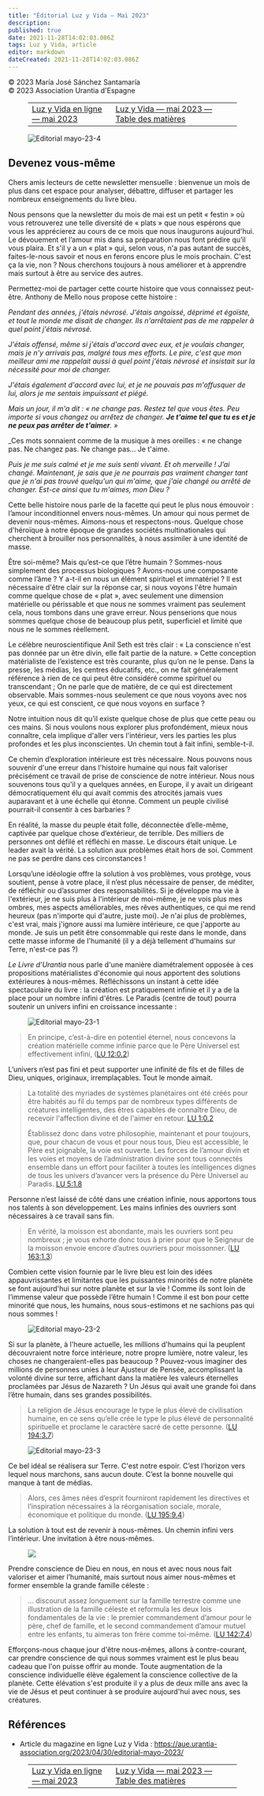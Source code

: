 ```yaml
---
title: "Éditorial Luz y Vida – Mai 2023"
description: 
published: true
date: 2021-11-28T14:02:03.086Z
tags: Luz y Vida, article
editor: markdown
dateCreated: 2021-11-28T14:02:03.086Z
---
```


<p class="v-card v-sheet theme--light gray lighten-3 px-2">© 2023 María José Sánchez Santamaría<br>© 2023 Association Urantia d'Espagne</p>
<figure class="table chapter-navigator">
  <table>
    <tbody>
      <tr>
        <td>
        <a href="/fr/article/Olga_Lopez/Luz_y_Vida_Online_2023_05">
          <span class="mdi mdi-arrow-left-drop-circle"></span><span class="pl-2">Luz y Vida en ligne — mai 2023</span>
        </a>
        </td>
        <td>
        <a href="/fr/index/articles_luz_y_vida#luz-y-vida-mai-2023">
          <span class="mdi mdi-book-open-variant"></span><span class="pl-2">Luz y Vida — mai 2023 — Table des matières</span>
        </a>
        </td>
        <td>
        </td>
      </tr>
    </tbody>
  </table>
</figure>



<figure id="Figure_1" class="image urantiapedia">
<img src="/image/article/Luz_y_Vida/LyV_2023_05/Editorial-mayo-23-4.jpg" alt="Editorial mayo-23-4">
</figure>

## Devenez vous-même

Chers amis lecteurs de cette newsletter mensuelle : bienvenue un mois de plus dans cet espace pour analyser, débattre, diffuser et partager les nombreux enseignements du livre bleu.

Nous pensons que la newsletter du mois de mai est un petit « festin » où vous retrouverez une telle diversité de « plats » que nous espérons que vous les apprécierez au cours de ce mois que nous inaugurons aujourd'hui. Le dévouement et l’amour mis dans sa préparation nous font prédire qu’il vous plaira. Et s'il y a un « plat » qui, selon vous, n'a pas autant de succès, faites-le-nous savoir et nous en ferons encore plus le mois prochain. C'est ça la vie, non ? Nous cherchons toujours à nous améliorer et à apprendre mais surtout à être au service des autres.

Permettez-moi de partager cette courte histoire que vous connaissez peut-être. Anthony de Mello nous propose cette histoire :

_Pendant des années, j'étais névrosé. J'étais angoissé, déprimé et égoïste, et tout le monde me disait de changer. Ils n'arrêtaient pas de me rappeler à quel point j'étais névrosé._

_J'étais offensé, même si j'étais d'accord avec eux, et je voulais changer, mais je n'y arrivais pas, malgré tous mes efforts. Le pire, c'est que mon meilleur ami me rappelait aussi à quel point j'étais névrosé et insistait sur la nécessité pour moi de changer._

_J'étais également d'accord avec lui, et je ne pouvais pas m'offusquer de lui, alors je me sentais impuissant et piégé._

_Mais un jour, il m'a dit : « ne change pas. Restez tel que vous êtes. Peu importe si vous changez ou arrêtez de changer. **Je t'aime tel que tu es et je ne peux pas arrêter de t'aimer**. »_

_Ces mots sonnaient comme de la musique à mes oreilles : « ne change pas. Ne changez pas. Ne change pas... Je t'aime.

_Puis je me suis calmé et je me suis senti vivant. Et oh merveille ! J’ai changé. Maintenant, je sais que je ne pourrais pas vraiment changer tant que je n'ai pas trouvé quelqu'un qui m'aime, que j'aie changé ou arrêté de changer. Est-ce ainsi que tu m'aimes, mon Dieu ?_

Cette belle histoire nous parle de la facette qui peut le plus nous émouvoir : l’amour inconditionnel envers nous-mêmes. Un amour qui nous permet de devenir nous-mêmes. Aimons-nous et respectons-nous. Quelque chose d'héroïque à notre époque de grandes sociétés multinationales qui cherchent à brouiller nos personnalités, à nous assimiler à une identité de masse.

Être soi-même? Mais qu’est-ce que l’être humain ? Sommes-nous simplement des processus biologiques ? Avons-nous une composante comme l’âme ? Y a-t-il en nous un élément spirituel et immatériel ? Il est nécessaire d'être clair sur la réponse car, si nous voyons l'être humain comme quelque chose de « plat », avec seulement une dimension matérielle ou périssable et que nous ne sommes vraiment pas seulement cela, nous tombons dans une grave erreur. Nous penserions que nous sommes quelque chose de beaucoup plus petit, superficiel et limité que nous ne le sommes réellement.

Le célèbre neuroscientifique Anil Seth est très clair : « La conscience n'est pas donnée par un être divin, elle fait partie de la nature. » Cette conception matérialiste de l’existence est très courante, plus qu’on ne le pense. Dans la presse, les médias, les centres éducatifs, etc., on ne fait généralement référence à rien de ce qui peut être considéré comme spirituel ou transcendant ; On ne parle que de matière, de ce qui est directement observable. Mais sommes-nous seulement ce que nous voyons avec nos yeux, ce qui est conscient, ce que nous voyons en surface ?

Notre intuition nous dit qu’il existe quelque chose de plus que cette peau ou ces mains. Si nous voulons nous explorer plus profondément, mieux nous connaître, cela implique d'aller vers l'intérieur, vers les parties les plus profondes et les plus inconscientes. Un chemin tout à fait infini, semble-t-il.

Ce chemin d’exploration intérieure est très nécessaire. Nous pouvons nous souvenir d'une erreur dans l'histoire humaine qui nous fait valoriser précisément ce travail de prise de conscience de notre intérieur. Nous nous souvenons tous qu'il y a quelques années, en Europe, il y avait un dirigeant démocratiquement élu qui avait commis des atrocités jamais vues auparavant et à une échelle qui étonne. Comment un peuple civilisé pourrait-il consentir à ces barbaries ?

En réalité, la masse du peuple était folle, déconnectée d’elle-même, captivée par quelque chose d’extérieur, de terrible. Des milliers de personnes ont défilé et réfléchi en masse. Le discours était unique. Le leader avait la vérité. La solution aux problèmes était hors de soi. Comment ne pas se perdre dans ces circonstances !

Lorsqu’une idéologie offre la solution à vos problèmes, vous protège, vous soutient, pense à votre place, il n’est plus nécessaire de penser, de méditer, de réfléchir ou d’assumer des responsabilités. Si je développe ma vie à l'extérieur, je ne suis plus à l'intérieur de moi-même, je ne vois plus mes ombres, mes aspects améliorables, mes rêves authentiques, ce qui me rend heureux (pas n'importe qui d'autre, juste moi). Je n'ai plus de problèmes, c'est vrai, mais j'ignore aussi ma lumière intérieure, ce que j'apporte au monde. Je suis un petit être consommable qui reste dans le monde, dans cette masse informe de l'humanité (il y a déjà tellement d'humains sur Terre, n'est-ce pas ?)

_Le Livre d'Urantia_ nous parle d'une manière diamétralement opposée à ces propositions matérialistes d'économie qui nous apportent des solutions extérieures à nous-mêmes. Réfléchissons un instant à cette idée spectaculaire du livre : la création est pratiquement infinie et il y a de la place pour un nombre infini d'êtres. Le Paradis (centre de tout) pourra soutenir un univers infini en croissance incessante :

<figure id="Figure_2" class="image urantiapedia">
<img src="/image/article/Luz_y_Vida/LyV_2023_05/Editorial-mayo-23-1.jpg" alt="Editorial mayo-23-1">
</figure>

> En principe, c’est-à-dire en potentiel éternel, nous concevons la création matérielle comme infinie parce que le Père Universel est effectivement infini, (<a id="a78_157"></a>[LU 12:0.2](/fr/The_Urantia_Book/12#p0_2))

L’univers n’est pas fini et peut supporter une infinité de fils et de filles de Dieu, uniques, originaux, irremplaçables. Tout le monde aimait.

> La totalité des myriades de systèmes planétaires ont été créés pour être habités au fil du temps par de nombreux types différents de créatures intelligentes, des êtres capables de connaître Dieu, de recevoir l'affection divine et de l'aimer en retour. <a id="a82_254"></a>[LU 1:0.2](/fr/The_Urantia_Book/1#p0_2)
> 
> Établissez donc dans votre philosophie, maintenant et pour toujours, que, pour chacun de vous et pour nous tous, Dieu est accessible, le Père est joignable, la voie est ouverte. Les forces de l’amour divin et les voies et moyens de l’administration divine sont tous connectés ensemble dans un effort pour faciliter à toutes les intelligences dignes de tous les univers d’avancer vers la présence du Père Universel au Paradis. <a id="a84_428"></a>[LU 5:1.8](/fr/The_Urantia_Book/5#p1_8)

Personne n’est laissé de côté dans une création infinie, nous apportons tous nos talents à son développement. Les mains infinies des ouvriers sont nécessaires à ce travail sans fin.

> En vérité, la moisson est abondante, mais les ouvriers sont peu nombreux ; je vous exhorte donc tous à prier pour que le Seigneur de la moisson envoie encore d’autres ouvriers pour moissonner. (<a id="a88_196"></a>[LU 163:1.3](/fr/The_Urantia_Book/163#p1_3))

Combien cette vision fournie par le livre bleu est loin des idées appauvrissantes et limitantes que les puissantes minorités de notre planète se font aujourd'hui sur notre planète et sur la vie ! Comme ils sont loin de l’immense valeur que possède l’être humain ! Comme il est bon pour cette minorité que nous, les humains, nous sous-estimons et ne sachions pas qui nous sommes !

<figure id="Figure_3" class="image urantiapedia">
<img src="/image/article/Luz_y_Vida/LyV_2023_05/Editorial-mayo-23-2.jpg" alt="Editorial mayo-23-2">
</figure>

Si sur la planète, à l'heure actuelle, les millions d'humains qui la peuplent découvraient notre force intérieure, notre propre lumière, notre valeur, les choses ne changeraient-elles pas beaucoup ? Pouvez-vous imaginer des millions de personnes unies à leur Ajusteur de Pensée, accomplissant la volonté divine sur terre, affichant dans la matière les valeurs éternelles proclamées par Jésus de Nazareth ? Un Jésus qui avait une grande foi dans l’être humain, dans ses grandes possibilités.

> La religion de Jésus encourage le type le plus élevé de civilisation humaine, en ce sens qu’elle crée le type le plus élevé de personnalité spirituelle et proclame le caractère sacré de cette personne. (<a id="a98_205"></a>[LU 194:3.7](/fr/The_Urantia_Book/194#p3_7))

<figure id="Figure_4" class="image urantiapedia">
<img src="/image/article/Luz_y_Vida/LyV_2023_05/Editorial-mayo-23-3.jpg" alt="Editorial mayo-23-3">
</figure>

Ce bel idéal se réalisera sur Terre. C'est notre espoir. C’est l’horizon vers lequel nous marchons, sans aucun doute. C’est la bonne nouvelle qui manque à tant de médias.

> Alors, ces âmes nées d’esprit fourniront rapidement les directives et l’inspiration nécessaires à la réorganisation sociale, morale, économique et politique du monde. (<a id="a106_170"></a>[LU 195:9.4](/fr/The_Urantia_Book/195#p9_4))

La solution à tout est de revenir à nous-mêmes. Un chemin infini vers l’intérieur. Une invitation à être nous-mêmes.

<figure id="Figure_5" class="image urantiapedia">
<img src="/image/article/Luz_y_Vida/LyV_2023_05/Editorial-mayo-23-5.jpg">
</figure>

Prendre conscience de Dieu en nous, en nous et avec nous nous fait valoriser et aimer l’humanité, mais surtout nous aimer nous-mêmes et former ensemble la grande famille céleste :

> ... discourut assez longuement sur la famille terrestre comme une illustration de la famille céleste et reformula les deux lois fondamentales de la vie : le premier commandement d’amour pour le père, chef de famille, et le second commandement d’amour mutuel entre les enfants, tu aimeras ton frère comme toi-même. (<a id="a116_317"></a>[LU 142:7.4](/fr/The_Urantia_Book/142#p7_4))

Efforçons-nous chaque jour d'être nous-mêmes, allons à contre-courant, car prendre conscience de qui nous sommes vraiment est le plus beau cadeau que l'on puisse offrir au monde. Toute augmentation de la conscience individuelle élève également la conscience collective de la planète. Cette élévation s'est produite il y a plus de deux mille ans avec la vie de Jésus et peut continuer à se produire aujourd'hui avec nous, ses créatures.

## Références

- Article du magazine en ligne Luz y Vida : https://aue.urantia-association.org/2023/04/30/editorial-mayo-2023/



<figure class="table chapter-navigator">
  <table>
    <tbody>
      <tr>
        <td>
        <a href="/fr/article/Olga_Lopez/Luz_y_Vida_Online_2023_05">
          <span class="mdi mdi-arrow-left-drop-circle"></span><span class="pl-2">Luz y Vida en ligne — mai 2023</span>
        </a>
        </td>
        <td>
        <a href="/fr/index/articles_luz_y_vida#luz-y-vida-mai-2023">
          <span class="mdi mdi-book-open-variant"></span><span class="pl-2">Luz y Vida — mai 2023 — Table des matières</span>
        </a>
        </td>
        <td>
        </td>
      </tr>
    </tbody>
  </table>
</figure>
